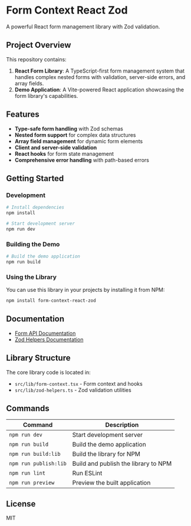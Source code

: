 # Form Context React Zod

A powerful React form management library with Zod validation.

## Project Overview

This repository contains:

1. **React Form Library**: A TypeScript-first form management system that handles complex nested forms with validation, server-side errors, and array fields.
2. **Demo Application**: A Vite-powered React application showcasing the form library's capabilities.

## Features

- **Type-safe form handling** with Zod schemas
- **Nested form support** for complex data structures
- **Array field management** for dynamic form elements
- **Client and server-side validation**
- **React hooks** for form state management
- **Comprehensive error handling** with path-based errors

## Getting Started

### Development

```bash
# Install dependencies
npm install

# Start development server
npm run dev
```

### Building the Demo

```bash
# Build the demo application
npm run build
```

### Using the Library

You can use this library in your projects by installing it from NPM:

```bash
npm install form-context-react-zod
```

## Documentation

- [Form API Documentation](./FORM-API.md)
- [Zod Helpers Documentation](./ZOD-HELPERS.md)

## Library Structure

The core library code is located in:

- `src/lib/form-context.tsx` - Form context and hooks
- `src/lib/zod-helpers.ts` - Zod validation utilities

## Commands

| Command               | Description                          |
| --------------------- | ------------------------------------ |
| `npm run dev`         | Start development server             |
| `npm run build`       | Build the demo application           |
| `npm run build:lib`   | Build the library for NPM            |
| `npm run publish:lib` | Build and publish the library to NPM |
| `npm run lint`        | Run ESLint                           |
| `npm run preview`     | Preview the built application        |

## License

MIT
